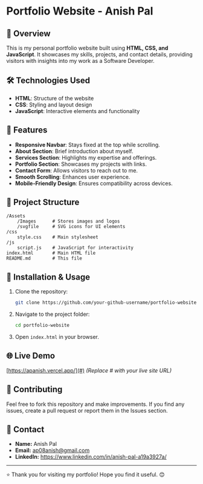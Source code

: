 # Portfolio Website - Anish Pal

## 🚀 Overview
This is my personal portfolio website built using **HTML, CSS, and JavaScript**. It showcases my skills, projects, and contact details, providing visitors with insights into my work as a Software Developer.

## 🛠️ Technologies Used
- **HTML**: Structure of the website
- **CSS**: Styling and layout design
- **JavaScript**: Interactive elements and functionality

## 🎯 Features
- **Responsive Navbar**: Stays fixed at the top while scrolling.
- **About Section**: Brief introduction about myself.
- **Services Section**: Highlights my expertise and offerings.
- **Portfolio Section**: Showcases my projects with links.
- **Contact Form**: Allows visitors to reach out to me.
- **Smooth Scrolling**: Enhances user experience.
- **Mobile-Friendly Design**: Ensures compatibility across devices.

## 📂 Project Structure
```
/Assets
    /Images      # Stores images and logos
    /svgfile     # SVG icons for UI elements
/css
    style.css    # Main stylesheet
/js
    script.js    # JavaScript for interactivity
index.html       # Main HTML file
README.md        # This file
```

## 📌 Installation & Usage
1. Clone the repository:
   ```bash
   git clone https://github.com/your-github-username/portfolio-website.git
   ```
2. Navigate to the project folder:
   ```bash
   cd portfolio-website
   ```
3. Open `index.html` in your browser.

## 🌐 Live Demo
[https://apanish.vercel.app/](#) *(Replace # with your live site URL)*

## 🤝 Contributing
Feel free to fork this repository and make improvements. If you find any issues, create a pull request or report them in the Issues section.

## 📧 Contact
- **Name:** Anish Pal
- **Email:** ap08anish@gmail.com
- **LinkedIn:** https://www.linkedin.com/in/anish-pal-a19a3927a/

---
⭐️ Thank you for visiting my portfolio! Hope you find it useful. 😊

